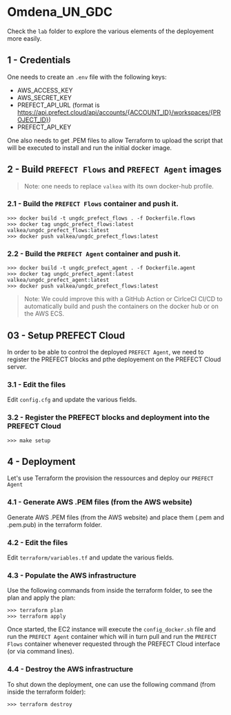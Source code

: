 # Omdena_UN_GDC

Check the `lab` folder to explore the various elements of the deployement more easily.

## 1 - Credentials
One needs to create an `.env` file with the following keys:
- AWS_ACCESS_KEY
- AWS_SECRET_KEY
- PREFECT_API_URL (format is https://api.prefect.cloud/api/accounts/{ACCOUNT_ID}/workspaces/{PROJECT_ID})
- PREFECT_API_KEY

One also needs to get .PEM files to allow Terraform to upload the script that will be executed to install and run the initial docker image.

## 2 - Build `PREFECT Flows` and `PREFECT Agent` images

> Note: one needs to replace `valkea` with its own docker-hub profile.

### 2.1 - Build the `PREFECT Flows` container and push it.
```code
>>> docker build -t ungdc_prefect_flows . -f Dockerfile.flows
>>> docker tag ungdc_prefect_flows:latest valkea/ungdc_prefect_flows:latest
>>> docker push valkea/ungdc_prefect_flows:latest
```

### 2.2 - Build the `PREFECT Agent` container and push it. 
```code
>>> docker build -t ungdc_prefect_agent . -f Dockerfile.agent
>>> docker tag ungdc_prefect_agent:latest valkea/ungdc_prefect_agent:latest
>>> docker push valkea/ungdc_prefect_flows:latest
```

> Note: We could improve this with a GitHub Action or CirlceCI CI/CD to automatically build and push the containers on the docker hub or on the AWS ECS.

## 03 - Setup PREFECT Cloud
In order to be able to control the deployed `PREFECT Agent`, we need to register the PREFECT blocks and pthe deployement on the PREFECT Cloud server.

### 3.1 - Edit the files
Edit `config.cfg` and update the various fields.

### 3.2 - Register the PREFECT blocks and deployment into the PREFECT Cloud
```code
>>> make setup
```

## 4 - Deployment
Let's use Terraform the provision the ressources and deploy our `PREFECT Agent`

### 4.1 - Generate AWS .PEM files (from the AWS website)
Generate AWS .PEM files (from the AWS website) and place them (.pem and .pem.pub)  in the terraform folder.

### 4.2 - Edit the files
Edit `terraform/variables.tf` and update the various fields.

### 4.3 - Populate the AWS infrastructure

Use the following commands from inside the terraform folder, to see the plan and apply the plan:

```code
>>> terraform plan
>>> terraform apply
```

Once started, the EC2 instance will execute the `config_docker.sh` file and run the `PREFECT Agent` container which will in turn pull and run the `PREFECT Flows` container whenever requested through the PREFECT Cloud interface (or via command lines).

### 4.4 - Destroy the AWS infrastructure
To shut down the deployment, one can use the following command (from inside the terraform folder):

```code
>>> terraform destroy
```
